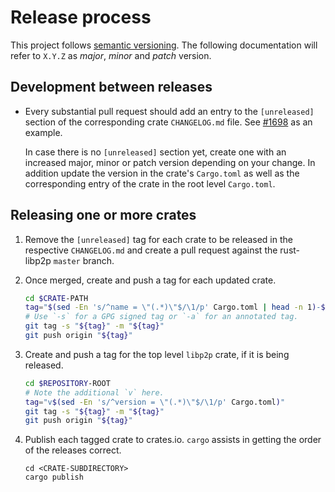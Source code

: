 # Release process

This project follows [semantic versioning](https://semver.org/). The following
documentation will refer to `X.Y.Z` as _major_, _minor_ and _patch_ version.

## Development between releases

- Every substantial pull request should add an entry to the `[unreleased]`
  section of the corresponding crate `CHANGELOG.md` file. See
  [#1698](https://github.com/libp2p/rust-libp2p/pull/1698/files) as an example.
  
  In case there is no `[unreleased]` section yet, create one with an increased
  major, minor or patch version depending on your change. In addition update the
  version in the crate's `Cargo.toml` as well as the corresponding entry of the
  crate in the root level `Cargo.toml`.


## Releasing one or more crates

1. Remove the `[unreleased]` tag for each crate to be released in the respective
   `CHANGELOG.md` and create a pull request against the rust-libp2p `master`
   branch.

2. Once merged, create and push a tag for each updated crate.

    ```bash
    cd $CRATE-PATH
    tag="$(sed -En 's/^name = \"(.*)\"$/\1/p' Cargo.toml | head -n 1)-$(sed -En 's/^version = \"(.*)\"$/\1/p' Cargo.toml)"
    # Use `-s` for a GPG signed tag or `-a` for an annotated tag.
    git tag -s "${tag}" -m "${tag}"
    git push origin "${tag}"
    ```
    
3. Create and push a tag for the top level `libp2p` crate, if it is being
   released.

    ```bash
    cd $REPOSITORY-ROOT
    # Note the additional `v` here.
    tag="v$(sed -En 's/^version = \"(.*)\"$/\1/p' Cargo.toml)"
    git tag -s "${tag}" -m "${tag}"
    git push origin "${tag}"
    ```
    
4. Publish each tagged crate to crates.io. `cargo` assists in getting the order
   of the releases correct.

    ```
    cd <CRATE-SUBDIRECTORY>
    cargo publish
    ```
